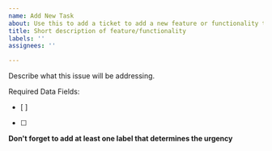 ```yaml
---
name: Add New Task
about: Use this to add a ticket to add a new feature or functionality to the board
title: Short description of feature/functionality
labels: ''
assignees: ''

---
```


Describe what this issue will be addressing.

Required Data Fields:
- [ ]
- [ ]

**Don't forget to add at least one label that determines the urgency**
